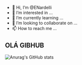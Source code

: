 - 👋 Hi, I’m @ENardelli
- 👀 I’m interested in ...
- 🌱 I’m currently learning ...
- 💞️ I’m looking to collaborate on ...
- 📫 How to reach me ... 

<h2>OLÁ GIBHUB</h2>

![Anurag's GitHub stats](https://github-readme-stats.vercel.app/api?username=ENardelli&show_icons=true&theme=transparent)



